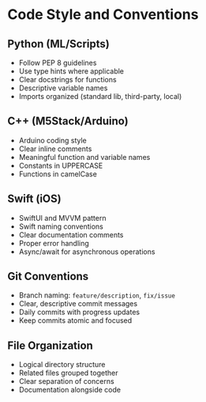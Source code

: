 # Code Style and Conventions

## Python (ML/Scripts)
- Follow PEP 8 guidelines
- Use type hints where applicable
- Clear docstrings for functions
- Descriptive variable names
- Imports organized (standard lib, third-party, local)

## C++ (M5Stack/Arduino)
- Arduino coding style
- Clear inline comments
- Meaningful function and variable names
- Constants in UPPERCASE
- Functions in camelCase

## Swift (iOS)
- SwiftUI and MVVM pattern
- Swift naming conventions
- Clear documentation comments
- Proper error handling
- Async/await for asynchronous operations

## Git Conventions
- Branch naming: `feature/description`, `fix/issue`
- Clear, descriptive commit messages
- Daily commits with progress updates
- Keep commits atomic and focused

## File Organization
- Logical directory structure
- Related files grouped together
- Clear separation of concerns
- Documentation alongside code